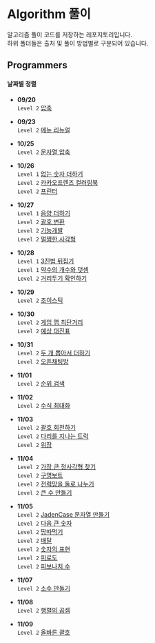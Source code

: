 # Algorithm 풀이
알고리즘 풀이 코드를 저장하는 레포지토리입니다.  
하위 폴더들은 출처 및 풀이 방법별로 구분되어 있습니다.

## Programmers

#### 날짜별 정렬

+ **09/20**  
`Level 2` [압축](Programmers/Level%202/%EC%95%95%EC%B6%95.cpp)  

+ **09/23**  
`Level 2` [메뉴 리뉴얼](/Programmers/Level%202/%EC%95%95%EC%B6%95.cpp)  

+ **10/25**  
`Level 2` [문자열 압축](/Programmers/Level%202/%EB%AC%B8%EC%9E%90%EC%97%B4%20%EC%95%95%EC%B6%95.cpp)  

+ **10/26**  
`Level 1` [없는 숫자 더하기](/Programmers/Level%201/%EC%97%86%EB%8A%94%20%EC%88%AB%EC%9E%90%20%EB%8D%94%ED%95%98%EA%B8%B0.cpp)  
`Level 2` [카카오프렌즈 컬러링북](/Programmers/Level%202/%EC%B9%B4%EC%B9%B4%EC%98%A4%ED%94%84%EB%A0%8C%EC%A6%88%20%EC%BB%AC%EB%9F%AC%EB%A7%81%EB%B6%81.cpp)  
`Level 2` [프린터](/Programmers/Level%202/%ED%94%84%EB%A6%B0%ED%84%B0.cpp)  

+ **10/27**  
`Level 1` [음양 더하기](/Programmers/Level%201/%EC%9D%8C%EC%96%91%20%EB%8D%94%ED%95%98%EA%B8%B0.cpp)  
`Level 2` [괄호 변환](/Programmers/Level%202/%EA%B4%84%ED%98%B8%20%EB%B3%80%ED%99%98.cpp)  
`Level 2` [기능개발](/Programmers/Level%202/%EA%B8%B0%EB%8A%A5%EA%B0%9C%EB%B0%9C.cpp)  
`Level 2` [멀쩡한 사각형](/Programmers/Level%202/%EB%A9%80%EC%A9%A1%ED%95%9C%20%EC%82%AC%EA%B0%81%ED%98%95.cpp)  

+ **10/28**  
`Level 1` [3진법 뒤집기](/Programmers/Level%201/3%EC%A7%84%EB%B2%95%20%EB%92%A4%EC%A7%91%EA%B8%B0.cpp)  
`Level 1` [약수의 개수와 덧셈](/Programmers/Level%201/%EC%95%BD%EC%88%98%EC%9D%98%20%EA%B0%9C%EC%88%98%EC%99%80%20%EB%8D%A7%EC%85%88.cpp)  
`Level 2` [거리두기 확인하기](/Programmers/Level%202/%EA%B1%B0%EB%A6%AC%EB%91%90%EA%B8%B0%20%ED%99%95%EC%9D%B8%ED%95%98%EA%B8%B0.cpp)  

+ **10/29**  
`Level 2` [조이스틱](/Programmers/Level%202/%EC%A1%B0%EC%9D%B4%EC%8A%A4%ED%8B%B1.cpp)  

+ **10/30**  
`Level 2` [게임 맵 최단거리](/Programmers/Level%202/%EA%B2%8C%EC%9E%84%20%EB%A7%B5%20%EC%B5%9C%EB%8B%A8%EA%B1%B0%EB%A6%AC.cpp)  
`Level 2` [예상 대진표](/Programmers/Level%202/%EC%98%88%EC%83%81%20%EB%8C%80%EC%A7%84%ED%91%9C.cpp)  

+ **10/31**  
`Level 2` [두 개 뽑아서 더하기](/Programmers/Level%202/%EB%91%90%20%EA%B0%9C%20%EB%BD%91%EC%95%84%EC%84%9C%20%EB%8D%94%ED%95%98%EA%B8%B0.cpp)  
`Level 2` [오픈채팅방](/Programmers/Level%202/%EC%98%A4%ED%94%88%EC%B1%84%ED%8C%85%EB%B0%A9.cpp)  

+ **11/01**  
`Level 2` [순위 검색](/Programmers/Level%202/%EC%88%9C%EC%9C%84%20%EA%B2%80%EC%83%89.cpp)  

+ **11/02**  
`Level 2` [수식 최대화](/Programmers/Level%202/%EC%88%98%EC%8B%9D%20%EC%B5%9C%EB%8C%80%ED%99%94.cpp)  

+ **11/03**  
`Level 2` [괄호 회전하기](/Programmers/Level%202/%EA%B4%84%ED%98%B8%20%ED%9A%8C%EC%A0%84%ED%95%98%EA%B8%B0.cpp)  
`Level 2` [다리를 지나는 트럭](/Programmers/Level%202/%EB%8B%A4%EB%A6%AC%EB%A5%BC%20%EC%A7%80%EB%82%98%EB%8A%94%20%ED%8A%B8%EB%9F%AD.cpp)  
`Level 2` [위장](/Programmers/Level%202/%EC%9C%84%EC%9E%A5.cpp)  

+ **11/04**  
`Level 2` [가장 큰 정사각형 찾기](/Programmers/Level%202/%EA%B0%80%EC%9E%A5%20%ED%81%B0%20%EC%A0%95%EC%82%AC%EA%B0%81%ED%98%95%20%EC%B0%BE%EA%B8%B0.cpp)  
`Level 2` [구명보트](/Programmers/Level%202/%EA%B5%AC%EB%AA%85%EB%B3%B4%ED%8A%B8.cpp)  
`Level 2` [전력망을 둘로 나누기](/Programmers/Level%202/%EC%A0%84%EB%A0%A5%EB%A7%9D%EC%9D%84%20%EB%91%98%EB%A1%9C%20%EB%82%98%EB%88%84%EA%B8%B0.cpp)  
`Level 2` [큰 수 만들기](/Programmers/Level%202/%ED%81%B0%20%EC%88%98%20%EB%A7%8C%EB%93%A4%EA%B8%B0.cpp)  

+ **11/05**  
`Level 2` [JadenCase 문자열 만들기](/Programmers/Level%202/JadenCase%20%EB%AC%B8%EC%9E%90%EC%97%B4%20%EB%A7%8C%EB%93%A4%EA%B8%B0.cpp)  
`Level 2` [다음 큰 숫자](/Programmers/Level%202/%EB%8B%A4%EC%9D%8C%20%ED%81%B0%20%EC%88%AB%EC%9E%90.cpp)  
`Level 2` [땅따먹기](/Programmers/Level%202/%EB%95%85%EB%94%B0%EB%A8%B9%EA%B8%B0.cpp)  
`Level 2` [배달](/Programmers/Level%202/%EB%B0%B0%EB%8B%AC.cpp)  
`Level 2` [숫자의 표현](/Programmers/Level%202/%EC%88%AB%EC%9E%90%EC%9D%98%20%ED%91%9C%ED%98%84.cpp)  
`Level 2` [피로도](/Programmers/Level%202/%ED%94%BC%EB%A1%9C%EB%8F%84.cpp)  
`Level 2` [피보나치 수](/Programmers/Level%202/%ED%94%BC%EB%B3%B4%EB%82%98%EC%B9%98%20%EC%88%98.cpp)  

+ **11/07**  
`Level 2` [소수 만들기](/Programmers/Level%202/%EC%86%8C%EC%88%98%20%EB%A7%8C%EB%93%A4%EA%B8%B0.cpp)  

+ **11/08**  
`Level 2` [행렬의 곱셈](/Programmers/Level%202/%ED%96%89%EB%A0%AC%EC%9D%98%20%EA%B3%B1%EC%85%89.cpp)  

+ **11/09**  
`Level 2` [올바른 괄호](Programmers/Level%202/%EC%98%AC%EB%B0%94%EB%A5%B8%20%EA%B4%84%ED%98%B8.cpp)  

